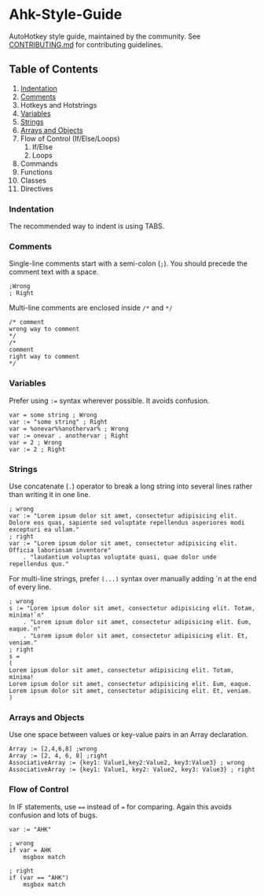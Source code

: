 # Ahk-Style-Guide
AutoHotkey style guide, maintained by the community. See [CONTRIBUTING.md](CONTRIBUTING.md) for contributing guidelines.


## Table of Contents

1. [Indentation](#indentation)
1. [Comments](#comments)
1. Hotkeys and Hotstrings
1. [Variables](#variables)
1. [Strings](#strings)
1. [Arrays and Objects](#arrays-and-objects)
1. Flow of Control (If/Else/Loops)
    1. If/Else
    1. Loops
1. Commands
1. Functions
1. Classes
1. Directives


### Indentation

The recommended way to indent is using TABS. 


### Comments

Single-line comments start with a semi-colon (`;`). You should precede the comment text with a space.
```autohotkey
;Wrong
; Right
```

Multi-line comments are enclosed inside `/*` and `*/`
```autohotkey
/* comment
wrong way to comment
*/
/*
comment
right way to comment
*/
```


### Variables

Prefer using `:=` syntax wherever possible. It avoids confusion.

```autohotkey
var = some string ; Wrong
var := "some string" ; Right
var = %onevar%%anothervar% ; Wrong
var := onevar . anothervar ; Right
var = 2 ; Wrong
var := 2 ; Right
```


### Strings

Use concatenate (`.`) operator to break a long string into several lines rather than writing it in one line.

```autohotkey
; wrong
var := "Lorem ipsum dolor sit amet, consectetur adipisicing elit. Dolore eos quas, sapiente sed voluptate repellendus asperiores modi excepturi ea ullam."
; right
var := "Lorem ipsum dolor sit amet, consectetur adipisicing elit. Officia laboriosam inventore"
    . "laudantium voluptas voluptate quasi, quae dolor unde repellendus quo."
```

For multi-line strings, prefer `(...)` syntax over manually adding \`n at the end of every line.

```autohotkey
; wrong
s := "Lorem ipsum dolor sit amet, consectetur adipisicing elit. Totam, minima!`n"
    . "Lorem ipsum dolor sit amet, consectetur adipisicing elit. Eum, eaque.`n"
    . "Lorem ipsum dolor sit amet, consectetur adipisicing elit. Et, veniam."
; right
s = 
(
Lorem ipsum dolor sit amet, consectetur adipisicing elit. Totam, minima!
Lorem ipsum dolor sit amet, consectetur adipisicing elit. Eum, eaque.
Lorem ipsum dolor sit amet, consectetur adipisicing elit. Et, veniam.
)
```


### Arrays and Objects

Use one space between values or key-value pairs in an Array declaration.
```autohotkey
Array := [2,4,6,8] ;wrong
Array := [2, 4, 6, 8] ;right
AssociativeArray := {key1: Value1,key2:Value2, key3:Value3} ; wrong
AssociativeArray := {key1: Value1, key2: Value2, key3: Value3} ; right
```


### Flow of Control

In IF statements, use `==` instead of `=` for comparing. Again this avoids confusion and lots of bugs.

```autohotkey
var := "AHK"

; wrong
if var = AHK
    msgbox match

; right
if (var == "AHK")
    msgbox match
```